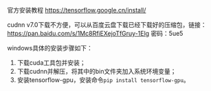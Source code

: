 官方安装教程 https://tensorflow.google.cn/install/

cudnn v7.0下载不方便，可以从百度云盘下载已经下载好的压缩包，链接：https://pan.baidu.com/s/1Mc8RfiEXejoTfGruy-1Elg 密码：5ue5

windows具体的安装步骤如下：
1. 下载cuda工具包并安装；
2. 下载cudnn并解压，将其中的bin文件夹加入系统环境变量；
3. 安装tensorflow-gpu，安装命令`pip install tensorflow-gpu`。